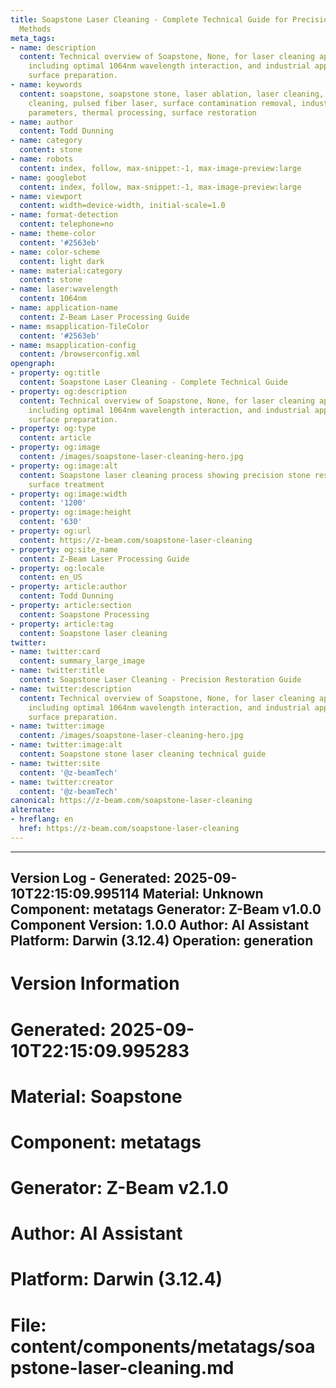 ```yaml
---
title: Soapstone Laser Cleaning - Complete Technical Guide for Precision Stone Restoration
  Methods
meta_tags:
- name: description
  content: Technical overview of Soapstone, None, for laser cleaning applications,
    including optimal 1064nm wavelength interaction, and industrial applications in
    surface preparation.
- name: keywords
  content: soapstone, soapstone stone, laser ablation, laser cleaning, non-contact
    cleaning, pulsed fiber laser, surface contamination removal, industrial laser
    parameters, thermal processing, surface restoration
- name: author
  content: Todd Dunning
- name: category
  content: stone
- name: robots
  content: index, follow, max-snippet:-1, max-image-preview:large
- name: googlebot
  content: index, follow, max-snippet:-1, max-image-preview:large
- name: viewport
  content: width=device-width, initial-scale=1.0
- name: format-detection
  content: telephone=no
- name: theme-color
  content: '#2563eb'
- name: color-scheme
  content: light dark
- name: material:category
  content: stone
- name: laser:wavelength
  content: 1064nm
- name: application-name
  content: Z-Beam Laser Processing Guide
- name: msapplication-TileColor
  content: '#2563eb'
- name: msapplication-config
  content: /browserconfig.xml
opengraph:
- property: og:title
  content: Soapstone Laser Cleaning - Complete Technical Guide
- property: og:description
  content: Technical overview of Soapstone, None, for laser cleaning applications,
    including optimal 1064nm wavelength interaction, and industrial applications in
    surface preparation.
- property: og:type
  content: article
- property: og:image
  content: /images/soapstone-laser-cleaning-hero.jpg
- property: og:image:alt
  content: Soapstone laser cleaning process showing precision stone restoration and
    surface treatment
- property: og:image:width
  content: '1200'
- property: og:image:height
  content: '630'
- property: og:url
  content: https://z-beam.com/soapstone-laser-cleaning
- property: og:site_name
  content: Z-Beam Laser Processing Guide
- property: og:locale
  content: en_US
- property: article:author
  content: Todd Dunning
- property: article:section
  content: Soapstone Processing
- property: article:tag
  content: Soapstone laser cleaning
twitter:
- name: twitter:card
  content: summary_large_image
- name: twitter:title
  content: Soapstone Laser Cleaning - Precision Restoration Guide
- name: twitter:description
  content: Technical overview of Soapstone, None, for laser cleaning applications,
    including optimal 1064nm wavelength interaction, and industrial applications in
    surface preparation.
- name: twitter:image
  content: /images/soapstone-laser-cleaning-hero.jpg
- name: twitter:image:alt
  content: Soapstone stone laser cleaning technical guide
- name: twitter:site
  content: '@z-beamTech'
- name: twitter:creator
  content: '@z-beamTech'
canonical: https://z-beam.com/soapstone-laser-cleaning
alternate:
- hreflang: en
  href: https://z-beam.com/soapstone-laser-cleaning
---
```


---
Version Log - Generated: 2025-09-10T22:15:09.995114
Material: Unknown
Component: metatags
Generator: Z-Beam v1.0.0
Component Version: 1.0.0
Author: AI Assistant
Platform: Darwin (3.12.4)
Operation: generation
---

# Version Information
# Generated: 2025-09-10T22:15:09.995283
# Material: Soapstone
# Component: metatags
# Generator: Z-Beam v2.1.0
# Author: AI Assistant
# Platform: Darwin (3.12.4)
# File: content/components/metatags/soapstone-laser-cleaning.md